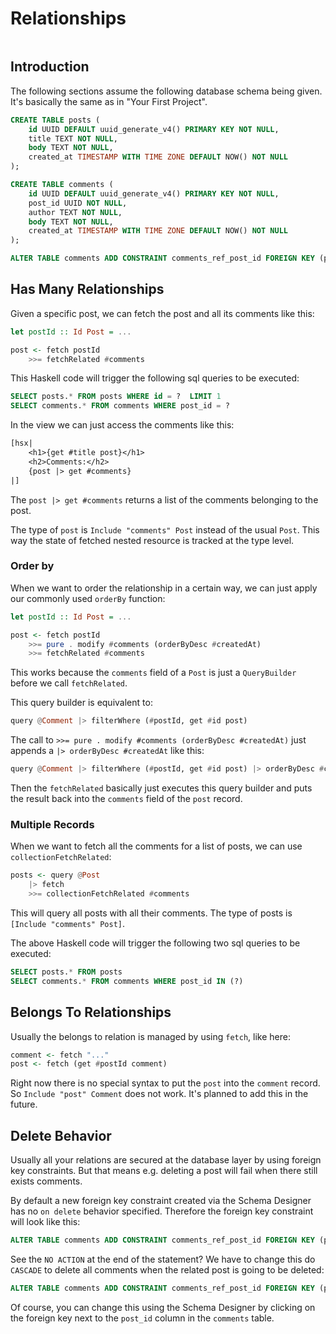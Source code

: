 # Relationships

```toc
```

## Introduction

The following sections assume the following database schema being given. It's basically the same as in "Your First Project".

```sql
CREATE TABLE posts (
    id UUID DEFAULT uuid_generate_v4() PRIMARY KEY NOT NULL,
    title TEXT NOT NULL,
    body TEXT NOT NULL,
    created_at TIMESTAMP WITH TIME ZONE DEFAULT NOW() NOT NULL
);

CREATE TABLE comments (
    id UUID DEFAULT uuid_generate_v4() PRIMARY KEY NOT NULL,
    post_id UUID NOT NULL,
    author TEXT NOT NULL,
    body TEXT NOT NULL,
    created_at TIMESTAMP WITH TIME ZONE DEFAULT NOW() NOT NULL
);

ALTER TABLE comments ADD CONSTRAINT comments_ref_post_id FOREIGN KEY (post_id) REFERENCES posts (id) ON DELETE CASCADE;
```

## Has Many Relationships

Given a specific post, we can fetch the post and all its comments like this:

```haskell
let postId :: Id Post = ...

post <- fetch postId
    >>= fetchRelated #comments
```

This Haskell code will trigger the following sql queries to be executed:

```sql
SELECT posts.* FROM posts WHERE id = ?  LIMIT 1
SELECT comments.* FROM comments WHERE post_id = ?
```

In the view we can just access the comments like this:

```haskell
[hsx|
    <h1>{get #title post}</h1>
    <h2>Comments:</h2>
    {post |> get #comments}
|]
```

The `post |> get #comments` returns a list of the comments belonging to the post.

The type of `post` is `Include "comments" Post` instead of the usual `Post`. This way the state of fetched nested resource is tracked at the type level.


### Order by

When we want to order the relationship in a certain way, we can just apply our commonly used `orderBy` function:


```haskell
let postId :: Id Post = ...

post <- fetch postId
    >>= pure . modify #comments (orderByDesc #createdAt)
    >>= fetchRelated #comments
```

This works because the `comments` field of a `Post` is just a `QueryBuilder` before we call `fetchRelated`.

This query builder is equivalent to: 
```haskell
query @Comment |> filterWhere (#postId, get #id post)
```

The call to `>>= pure . modify #comments (orderByDesc #createdAt)`  just appends a `|> orderByDesc #createdAt` like this:
```haskell
query @Comment |> filterWhere (#postId, get #id post) |> orderByDesc #createdAt
```

Then the `fetchRelated` basically just executes this query builder and puts the result back into the `comments` field of the `post` record.

### Multiple Records

When we want to fetch all the comments for a list of posts, we can use `collectionFetchRelated`:

```haskell
posts <- query @Post
    |> fetch
    >>= collectionFetchRelated #comments
```

This will query all posts with all their comments. The type of posts is `[Include "comments" Post]`.

The above Haskell code will trigger the following two sql queries to be executed:

```sql
SELECT posts.* FROM posts
SELECT comments.* FROM comments WHERE post_id IN (?)
```


## Belongs To Relationships

Usually the belongs to relation is managed by using `fetch`, like here:

```haskell
comment <- fetch "..."
post <- fetch (get #postId comment)
```

Right now there is no special syntax to put the `post` into the `comment` record. So `Include "post" Comment` does not work. It's planned to add this in the future.

## Delete Behavior

Usually all your relations are secured at the database layer by using foreign key constraints. But that means e.g. deleting a post will fail when there still exists comments.

By default a new foreign key constraint created via the Schema Designer has no `on delete` behavior specified. Therefore the foreign key constraint will look like this:

```sql
ALTER TABLE comments ADD CONSTRAINT comments_ref_post_id FOREIGN KEY (post_id) REFERENCES posts (id) ON DELETE NO ACTION;
```

See the `NO ACTION` at the end of the statement? We have to change this do `CASCADE` to delete all comments when the related post is going to be deleted:

```sql
ALTER TABLE comments ADD CONSTRAINT comments_ref_post_id FOREIGN KEY (post_id) REFERENCES posts (id) ON DELETE CASCADE;
```

Of course, you can change this using the Schema Designer by clicking on the foreign key next to the `post_id` column in the `comments` table.
